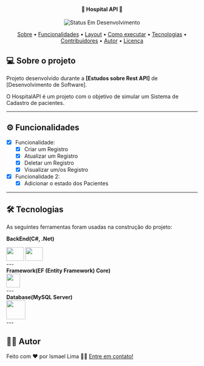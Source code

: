 <h4 align="center"> 
	🚧 Hospital API 🚧
</h4>

<p align="center">
	<img alt="Status Em Desenvolvimento" src="https://img.shields.io/badge/STATUS-EM%20DESENVOLVIMENTO-green">
</p>

<p align="center">
 <a href="#-sobre-o-projeto">Sobre</a> •
 <a href="#-funcionalidades">Funcionalidades</a> •
 <a href="#-layout">Layout</a> • 
 <a href="#-como-executar-o-projeto">Como executar</a> • 
 <a href="#-tecnologias">Tecnologias</a> • 
 <a href="#-contribuidores">Contribuidores</a> • 
 <a href="#-autor">Autor</a> • 
 <a href="#user-content--licença">Licença</a>
</p>


## 💻 Sobre o projeto


Projeto desenvolvido durante a **[Estudos sobre Rest API]** de [Desenvolvimento de Software].

O HospitalAPI é um projeto com o objetivo de simular um Sistema de Cadastro de pacientes.

---

## ⚙️ Funcionalidades

- [x] Funcionalidade:
  - [x] Criar um Registro
  - [x] Atualizar um Registro
  - [x] Deletar um Registro
  - [x] Visualizar um/os Registro

- [x] Funcionalidade 2:
  - [x] Adicionar o estado dos Pacientes

---

## 🛠 Tecnologias

As seguintes ferramentas foram usadas na construção do projeto:

<b>BackEnd(C#, .Net)  </b>
<div style="display: inline_block">
  <img align="center" height="36" width="46" src="https://cdn.jsdelivr.net/gh/devicons/devicon/icons/csharp/csharp-original.svg" />
  <img align="center" height="36" width="46" src="https://cdn.jsdelivr.net/gh/devicons/devicon/icons/dotnetcore/dotnetcore-original.svg" />
</div>	
---
<br>
<b>Framework(EF (Entity Framework) Core) </b>
<div style="display: inline_block">
  <img align="center" height="36"  src="https://codeopinion.com/wp-content/uploads/2017/10/Bitmap-MEDIUM_Entity-Framework-Core-Logo_2colors_Square_Boxed_RGB.png" />
</div>	
---
<br>
<b>Database(MySQL Server) </b>
<div style="display: inline_block">
  <img align="center" height="50"  <img src="https://cdn.jsdelivr.net/gh/devicons/devicon/icons/mysql/mysql-original-wordmark.svg" />
</div>	
---


## 👨‍💻 Autor

Feito com ❤️ por Ismael Lima 👋🏽 [Entre em contato!](https://www.linkedin.com/in/ismael-lima-92082a252/)
